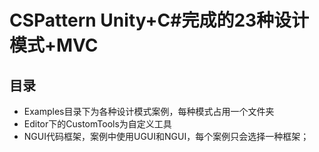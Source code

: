 # CSPattern Unity+C#完成的23种设计模式+MVC
## 目录
- Examples目录下为各种设计模式案例，每种模式占用一个文件夹
- Editor下的CustomTools为自定义工具
- NGUI代码框架，案例中使用UGUI和NGUI，每个案例只会选择一种框架；
